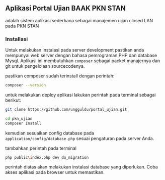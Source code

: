 ## Aplikasi Portal Ujian BAAK PKN STAN

adalah sistem aplikasi sederhana sebagai manajemen ujian closed LAN pada PKN STAN

### Installasi

Untuk melakukan instalasi pada server development pastikan anda mempunyai web server dengan bahasa pemrograman PHP dan database Mysql.
Aplikasi ini membutuhkan `composer` sebagai packet manajernya dan git untuk pengelolaan sourcecodenya.

pastikan composer sudah terinstall dengan perintah:
```bash
composer --version
```

untuk melakukan deploy aplikasi lakukan perintah pada terminal sebagai berikut:
```bash
git clone https://github.com/ungguldu/portal_ujian.git

cd pkn_ujian
composer Install
```

kemudian sesuaikan config database pada `application/config/database.php` sesuai pengaturan pada server Anda.

tambahkan perintah pada terminal

```bash
php public\index.php dev do_migration
```
perintah diatas akan melakukan instalasi database yang diperlukan. Coba akses aplikasi pada browser untuk memastikan.